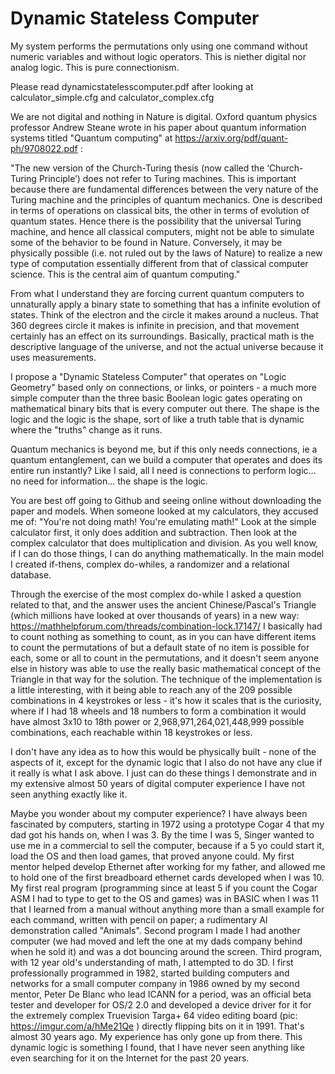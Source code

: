 # Dynamic Stateless Computer

My system performs the permutations only using one command without numeric variables and without logic operators. This is niether digital nor analog logic. This is pure connectionism. 

Please read dynamicstatelesscomputer.pdf after looking at calculator_simple.cfg and calculator_complex.cfg

We are not digital and nothing in Nature is digital. Oxford quantum physics professor Andrew Steane wrote in his paper about quantum information systems titled "Quantum computing" at https://arxiv.org/pdf/quant-ph/9708022.pdf :

"The new version of the Church-Turing thesis (now called the ‘Church-Turing Principle’) does not refer to Turing machines. This is important because there are fundamental differences between the very nature of the Turing machine and the principles of quantum mechanics. One is described in terms of operations on classical bits, the other in terms of evolution of quantum states. Hence there is the possibility that the universal Turing machine, and hence all classical computers, might not be able to simulate some of the behavior to be found in Nature. Conversely, it may be physically possible (i.e. not ruled out by the laws of Nature) to realize a new type of computation essentially different from that of classical computer science. This is the central aim of quantum computing."

From what I understand they are forcing current quantum computers to unnaturally apply a binary state to something that has a infinite evolution of states. Think of the electron and the circle it makes around a nucleus. That 360 degrees circle it makes is infinite in precision, and that movement certainly has an effect on its surroundings. Basically, practical math is the descriptive language of the universe, and not the actual universe because it uses measurements.

I propose a "Dynamic Stateless Computer" that operates on "Logic Geometry" based only on connections, or links, or pointers - a much more simple computer than the three basic Boolean logic gates operating on mathematical binary bits that is every computer out there. The shape is the logic and the logic is the shape, sort of like a truth table that is dynamic where the "truths" change as it runs. 

Quantum mechanics is beyond me, but if this only needs connections, ie a quantum entanglement, can we build a computer that operates and does its entire run instantly? Like I said, all I need is connections to perform logic... no need for information... the shape is the logic. 

You are best off going to Github and seeing online without downloading the paper and models. When someone looked at my calculators, they accused me of: "You're not doing math! You're emulating math!" Look at the simple calculator first, it only does addition and subtraction. Then look at the complex calculator that does multiplication and division.  As you well know, if I can do those things, I can do anything mathematically. In the main model I created if-thens, complex do-whiles, a randomizer and a relational database.

Through the exercise of the most complex do-while I asked a question related to that, and the answer uses the ancient Chinese/Pascal's Triangle (which millions have looked at over thousands of years) in a new way: https://mathhelpforum.com/threads/combination-lock.17147/ I basically had to count nothing as something to count, as in you can have different items to count the permutations of but a default state of no item is possible for each, some or all to count in the permutations, and it doesn't seem anyone else in history was able to use the really basic mathematical concept of the Triangle in that way for the solution. The technique of the implementation is a little interesting, with it being able to reach any of the 209 possible combinations in 4 keystrokes or less - it's how it scales that is the curiosity, where if I had 18 wheels and 18 numbers to form a combination it would have almost 3x10 to 18th power or 2,968,971,264,021,448,999 possible combinations, each reachable within 18 keystrokes or less.

I don't have any idea as to how this would be physically built - none of the aspects of it, except for the dynamic logic that I also do not have any clue if it really is what I ask above. I just can do these things I demonstrate and in my extensive almost 50 years of digital computer experience I have not seen anything exactly like it.

Maybe you wonder about my computer experience? I have always been fascinated by computers, starting in 1972 using a prototype Cogar 4 that my dad got his hands on, when I was 3. By the time I was 5, Singer wanted to use me in a commercial to sell the computer, because if a 5 yo could start it, load the OS and then load games, that proved anyone could. My first mentor helped develop Ethernet after working for my father, and allowed me to hold one of the first breadboard ethernet cards developed when I was 10. My first real program (programming since at least 5 if you count the Cogar ASM I had to type to get to the OS and games) was in BASIC when I was 11 that I learned from a manual without anything more than a small example for each command, written with pencil on paper; a rudimentary AI demonstration called "Animals". Second program I made I had another computer (we had moved and left the one at my dads company behind when he sold it) and was a dot bouncing around the screen. Third program, with 12 year old's understanding of math, I attempted to do 3D. I first professionally programmed in 1982, started building computers and networks for a small computer company in 1986 owned by my second mentor, Peter De Blanc who lead ICANN for a period, was an official beta tester and developer for OS/2 2.0 and developed a device driver for it for the extremely complex Truevision Targa+ 64 video editing board (pic: https://imgur.com/a/hMe21Qe ) directly flipping bits on it in 1991. That's almost 30 years ago. My experience has only gone up from there. This dynamic logic is something I found, that I have never seen anything like even searching for it on the Internet for the past 20 years.
